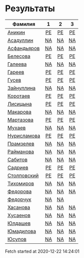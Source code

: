 # Результаты
Фамилия | 1| 2| 3
---|:---:|:---:|:---:
[Аникин](Аникин/README.md)  | [PE](Аникин/1.md) | [PE](Аникин/2.md) | [PE](Аникин/3.md)
[Асадуллин](Асадуллин/README.md)  | [NA](Асадуллин/1.md) | [NA](Асадуллин/2.md) | [NA](Асадуллин/3.md)
[Асфандьяров](Асфандьяров/README.md)  | [NA](Асфандьяров/1.md) | [NA](Асфандьяров/2.md) | [NA](Асфандьяров/3.md)
[Белесова](Белесова/README.md)  | [PE](Белесова/1.md) | [PE](Белесова/2.md) | [PE](Белесова/3.md)
[Галеева](Галеева/README.md)  | [NA](Галеева/1.md) | [NA](Галеева/2.md) | [NA](Галеева/3.md)
[Гареев](Гареев/README.md)  | [PE](Гареев/1.md) | [PE](Гареев/2.md) | [PE](Гареев/3.md)
[Гусев](Гусев/README.md)  | [PE](Гусев/1.md) | [PE](Гусев/2.md) | [PE](Гусев/3.md)
[Зайнуллина](Зайнуллина/README.md)  | [NA](Зайнуллина/1.md) | [NA](Зайнуллина/2.md) | [NA](Зайнуллина/3.md)
[Коротаев](Коротаев/README.md)  | [PE](Коротаев/1.md) | [PE](Коротаев/2.md) | [PE](Коротаев/3.md)
[Лисицына](Лисицына/README.md)  | [PE](Лисицына/1.md) | [PE](Лисицына/2.md) | [PE](Лисицына/3.md)
[Макарова](Макарова/README.md)  | [NA](Макарова/1.md) | [NA](Макарова/2.md) | [NA](Макарова/3.md)
[Мартазова](Мартазова/README.md)  | [PE](Мартазова/1.md) | [PE](Мартазова/2.md) | [PE](Мартазова/3.md)
[Мухаев](Мухаев/README.md)  | [NA](Мухаев/1.md) | [NA](Мухаев/2.md) | [NA](Мухаев/3.md)
[Нурисламова](Нурисламова/README.md)  | [PE](Нурисламова/1.md) | [PE](Нурисламова/2.md) | [PE](Нурисламова/3.md)
[Прамзелев](Прамзелев/README.md)  | [NA](Прамзелев/1.md) | [NA](Прамзелев/2.md) | [NA](Прамзелев/3.md)
[Райманова](Райманова/README.md)  | [NA](Райманова/1.md) | [NA](Райманова/2.md) | [NA](Райманова/3.md)
[Сабитов](Сабитов/README.md)  | [NA](Сабитов/1.md) | [NA](Сабитов/2.md) | [NA](Сабитов/3.md)
[Садриев](Садриев/README.md)  | [PE](Садриев/1.md) | [PE](Садриев/2.md) | [PE](Садриев/3.md)
[Столповский](Столповский/README.md)  | [PE](Столповский/1.md) | [PE](Столповский/2.md) | [PE](Столповский/3.md)
[Тихомиров](Тихомиров/README.md)  | [NA](Тихомиров/1.md) | [NA](Тихомиров/2.md) | [NA](Тихомиров/3.md)
[Федорова](Федорова/README.md)  | [NA](Федорова/1.md) | [NA](Федорова/2.md) | [NA](Федорова/3.md)
[Федорчук](Федорчук/README.md)  | [NA](Федорчук/1.md) | [NA](Федорчук/2.md) | [](Федорчук/3.md)
[Хасанова](Хасанова/README.md)  | [NA](Хасанова/1.md) | [NA](Хасанова/2.md) | [NA](Хасанова/3.md)
[Хусаенов](Хусаенов/README.md)  | [NA](Хусаенов/1.md) | [NA](Хусаенов/2.md) | [NA](Хусаенов/3.md)
[Юлдашев](Юлдашев/README.md)  | [NA](Юлдашев/1.md) | [NA](Юлдашев/2.md) | [NA](Юлдашев/3.md)
[Юмадилова](Юмадилова/README.md)  | [NA](Юмадилова/1.md) | [NA](Юмадилова/2.md) | [NA](Юмадилова/3.md)
[Юсупов](Юсупов/README.md)  | [NA](Юсупов/1.md) | [NA](Юсупов/2.md) | [NA](Юсупов/3.md)

Fetch started at 2020-12-22 14:24:01
